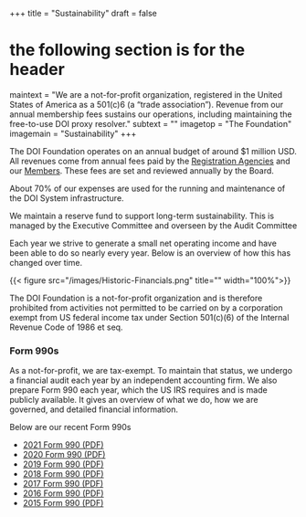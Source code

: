 +++
title = "Sustainability"
draft = false
# the following section is for the header
maintext = "We are a not-for-profit organization, registered in the United States of America as a 501(c)6 (a “trade association”). Revenue from our annual membership fees sustains our operations, including maintaining the free-to-use DOI proxy resolver."
subtext = ""
imagetop = "The Foundation"
imagemain = "Sustainability"
+++


The DOI Foundation operates on an annual budget of around $1 million USD. All revenues come from annual fees paid by the [Registration Agencies](/the-community/existing-registration-agencies/) and our [Members](/the-community/who-are-the-members/). These fees are set and reviewed annually by the Board.

About 70% of our expenses are used for the running and maintenance of the DOI System infrastructure.

We maintain a reserve fund to support long-term sustainability. This is managed by the Executive Committee and overseen by the Audit Committee

Each year we strive to generate a small net operating income and have been able to do so nearly every year. Below is an overview of how this has changed over time.

{{< figure src="/images/Historic-Financials.png" title="" width="100%">}}

The DOI Foundation is a not-for-profit organization and is therefore prohibited from activities not permitted to be carried on by a corporation exempt from US federal income tax under Section 501(c)(6) of the Internal Revenue Code of 1986 et seq.

### Form 990s
As a not-for-profit, we are tax-exempt. To maintain that status, we undergo a financial audit each year by an independent accounting firm. We also prepare Form 990 each year, which the US IRS requires and is made publicly available. It gives an overview of what we do, how we are governed, and detailed financial information.

Below are our recent Form 990s

- [2021 Form 990 (PDF)](/resources/US990-Filing-Copy-DOI-2021.pdf)
- [2020 Form 990 (PDF)](/resources/US-990-Filing-Copy-DOI-2020.pdf)
- [2019 Form 990 (PDF)](/resources/US-990-Filing-Copy-DOI-2019.pdf)
- [2018 Form 990 (PDF)](/resources/US-990-Filing-Copy-DOI-2018.pdf)
- [2017 Form 990 (PDF)](/resources/US-990-Filing-Copy-DOI-2017.pdf)
- [2016 Form 990 (PDF)](/resources/US-990-Filing-Copy-DOI-2016.pdf)
- [2015 Form 990 (PDF)](/resources/US-990-Filing-Copy-DOI-2015.pdf)
